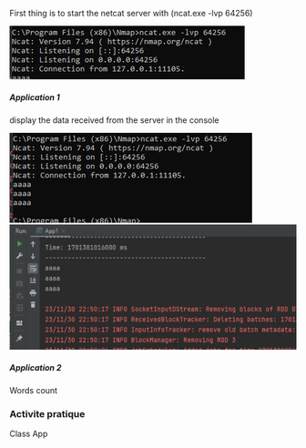 <p>First thing is to start the netcat server with (ncat.exe -lvp 64256)</p>
<img src="images/img.png">
<h5>Application 1</h5>
<p>display the data received from the server in the console</p>
<img src="images/img_2.png">
<img src="images/img_1.png">
<h5>Application 2</h5>
<p>Words count</p>
<h3>Activite pratique</h3>
<p>Class App</p>